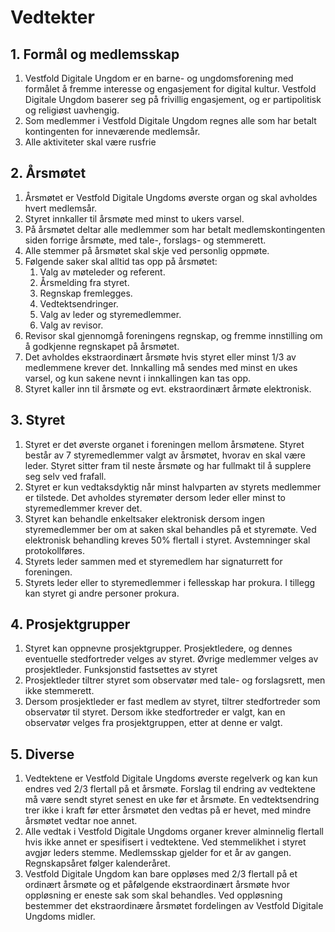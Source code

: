 # Vedtekter

## 1. Formål og medlemsskap

1. Vestfold Digitale Ungdom er en barne- og ungdomsforening med formålet å fremme interesse og engasjement for digital kultur. Vestfold Digitale Ungdom baserer seg på frivillig engasjement, og er partipolitisk og religiøst uavhengig.
1. Som medlemmer i Vestfold Digitale Ungdom regnes alle som har betalt kontingenten for inneværende medlemsår.
1. Alle aktiviteter skal være rusfrie

## 2. Årsmøtet

1. Årsmøtet er Vestfold Digitale Ungdoms øverste organ og skal avholdes hvert medlemsår.
1. Styret innkaller til årsmøte med minst to ukers varsel.
1. På årsmøtet deltar alle medlemmer som har betalt medlemskontingenten siden forrige årsmøte, med tale-, forslags- og stemmerett.
1. Alle stemmer på årsmøtet skal skje ved personlig oppmøte.
1. Følgende saker skal alltid tas opp på årsmøtet:
    1. Valg av møteleder og referent.
	1. Årsmelding fra styret.
	1. Regnskap fremlegges.
	1. Vedtektsendringer.
	1. Valg av leder og styremedlemmer.
	1. Valg av revisor.
1. Revisor skal gjennomgå foreningens regnskap, og fremme innstilling om å godkjenne regnskapet på årsmøtet.
1. Det avholdes ekstraordinært årsmøte hvis styret eller minst 1/3 av medlemmene krever det. Innkalling må sendes med minst en ukes varsel, og kun sakene nevnt i innkallingen kan tas opp.
1. Styret kaller inn til årsmøte og evt. ekstraordinært årmøte elektronisk.

## 3. Styret

1. Styret er det øverste organet i foreningen mellom årsmøtene. Styret består av 7 styremedlemmer valgt av årsmøtet, hvorav en skal være leder. Styret sitter fram til neste årsmøte og har fullmakt til å supplere seg selv ved frafall.
1. Styret er kun vedtaksdyktig når minst halvparten av styrets medlemmer er tilstede. Det avholdes styremøter dersom leder eller minst to styremedlemmer krever det.
1. Styret kan behandle enkeltsaker elektronisk dersom ingen styremedlemmer ber om at saken skal behandles på et styremøte. Ved elektronisk behandling kreves 50% flertall i styret. Avstemninger skal protokollføres.
1. Styrets leder sammen med et styremedlem har signaturrett for foreningen.
1. Styrets leder eller to styremedlemmer i fellesskap har prokura. I tillegg kan styret gi andre personer prokura.

## 4. Prosjektgrupper

1. Styret kan oppnevne prosjektgrupper. Prosjektledere, og dennes eventuelle stedfortreder velges av styret. Øvrige medlemmer velges av prosjektleder. Funksjonstid fastsettes av styret
1. Prosjektleder tiltrer styret som observatør med tale- og forslagsrett, men ikke stemmerett.
1. Dersom prosjektleder er fast medlem av styret, tiltrer stedfortreder som observatør til styret. Dersom ikke stedfortreder er valgt, kan en observatør velges fra prosjektgruppen, etter at denne er valgt.

## 5. Diverse

1. Vedtektene er Vestfold Digitale Ungdoms øverste regelverk og kan kun endres ved 2/3 flertall på et årsmøte. Forslag til endring av vedtektene må være sendt styret senest en uke før et årsmøte. En vedtektsendring trer ikke i kraft før etter årsmøtet den vedtas på er hevet, med mindre årsmøtet vedtar noe annet.
1. Alle vedtak i Vestfold Digitale Ungdoms organer krever alminnelig flertall hvis ikke annet er spesifisert i vedtektene. Ved stemmelikhet i styret avgjør leders stemme. Medlemsskap gjelder for et år av gangen. Regnskapsåret følger kalenderåret.
1. Vestfold Digitale Ungdom kan bare oppløses med 2/3 flertall på et ordinært årsmøte og et påfølgende ekstraordinært årsmøte hvor oppløsning er eneste sak som skal behandles. Ved oppløsning bestemmer det ekstraordinære årsmøtet fordelingen av Vestfold Digitale Ungdoms midler.




